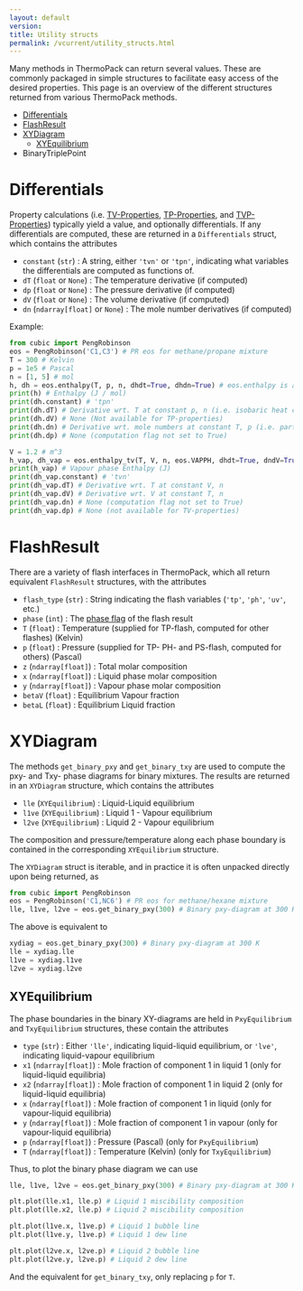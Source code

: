 ```yaml
---
layout: default
version: 
title: Utility structs
permalink: /vcurrent/utility_structs.html
---
```


Many methods in ThermoPack can return several values. These are commonly packaged in simple structures to facilitate
easy access of the desired properties. This page is an overview of the different structures returned from various ThermoPack methods.

* [Differentials](#differentials)
* [FlashResult](#flashresult)
* [XYDiagram](#xydiagram)
  * [XYEquilibrium](#xyequilibrium)
* BinaryTriplePoint

# Differentials
Property calculations (i.e. [TV-Properties](/thermopack/vcurrent/thermo_methods.html/#tv-property-interfaces), [TP-Properties](/thermopack/vcurrent/thermo_methods.html/#tv-property-interfaces),
and [TVP-Properties](/thermopack/vcurrent/thermo_methods.html/#tvp-property-interfaces)) typically yield a value, and optionally differentials. If any differentials are computed, these 
are returned in a `Differentials` struct, which contains the attributes

* `constant` (`str`) : A string, either `'tvn'` or `'tpn'`, indicating what variables the differentials are computed as functions of.
* `dT` (`float` or `None`) : The temperature derivative (if computed)
* `dp` (`float` or `None`) : The pressure derivative (if computed)
* `dV` (`float` or `None`) : The volume derivative (if computed)
* `dn` (`ndarray[float]` or `None`) : The mole number derivatives (if computed)

Example:
```python
from cubic import PengRobinson
eos = PengRobinson('C1,C3') # PR eos for methane/propane mixture
T = 300 # Kelvin
p = 1e5 # Pascal
n = [1, 5] # mol
h, dh = eos.enthalpy(T, p, n, dhdt=True, dhdn=True) # eos.enthalpy is a TP-property interface
print(h) # Enthalpy (J / mol)
print(dh.constant) # 'tpn'
print(dh.dT) # Derivative wrt. T at constant p, n (i.e. isobaric heat capacity)
print(dh.dV) # None (Not available for TP-properties)
print(dh.dn) # Derivative wrt. mole numbers at constant T, p (i.e. partial molar enthalpies)
print(dh.dp) # None (computation flag not set to True)

V = 1.2 # m^3
h_vap, dh_vap = eos.enthalpy_tv(T, V, n, eos.VAPPH, dhdt=True, dndV=True) # eos.enthalpy_tv is a TV-property interface
print(h_vap) # Vapour phase Enthalpy (J)
print(dh_vap.constant) # 'tvn'
print(dh_vap.dT) # Derivative wrt. T at constant V, n
print(dh_vap.dV) # Derivative wrt. V at constant T, n
print(dh_vap.dn) # None (computation flag not set to True)
print(dh_vap.dp) # None (not available for TV-properties)
```

# FlashResult

There are a variety of flash interfaces in ThermoPack, which all return equivalent `FlashResult` structures, with the attributes

* `flash_type` (`str`) : String indicating the flash variables (`'tp'`, `'ph'`, `'uv'`, etc.)
* `phase` (`int`) : The [phase flag](/thermopack/vcurrent/phase_flags.html) of the flash result
* `T` (`float`) : Temperature (supplied for TP-flash, computed for other flashes) (Kelvin)
* `p` (`float`) : Pressure (supplied for TP- PH- and PS-flash, computed for others) (Pascal)
* `z` (`ndarray[float]`) : Total molar composition
* `x` (`ndarray[float]`) : Liquid phase molar composition
* `y` (`ndarray[float]`) : Vapour phase molar composition
* `betaV` (`float`) : Equilibrium Vapour fraction
* `betaL` (`float`) : Equilibrium Liquid fraction

# XYDiagram

The methods `get_binary_pxy` and `get_binary_txy` are used to compute the pxy- and Txy- phase diagrams for binary mixtures. The results are returned in
an `XYDiagram` structure, which contains the attributes

* `lle` (`XYEquilibrium`) : Liquid-Liquid equilibrium 
* `l1ve` (`XYEquilibrium`) : Liquid 1 - Vapour equilibrium 
* `l2ve` (`XYEquilibrium`) : Liquid 2 - Vapour equilibrium

The composition and pressure/temperature along each phase boundary is contained in the corresponding `XYEquilibrium` structure.

The `XYDiagram` struct is iterable, and in practice it is often unpacked directly upon being returned, as
```python
from cubic import PengRobinson
eos = PengRobinson('C1,NC6') # PR eos for methane/hexane mixture
lle, l1ve, l2ve = eos.get_binary_pxy(300) # Binary pxy-diagram at 300 K
```

The above is equivalent to

```python
xydiag = eos.get_binary_pxy(300) # Binary pxy-diagram at 300 K
lle = xydiag.lle
l1ve = xydiag.l1ve
l2ve = xydiag.l2ve
```

## XYEquilibrium

The phase boundaries in the binary XY-diagrams are held in `PxyEquilibrium` and `TxyEquilibrium` structures, these contain the attributes

* `type` (`str`) : Either `'lle'`, indicating liquid-liquid equilibrium, or `'lve'`, indicating liquid-vapour equilibrium
* `x1` (`ndarray[float]`) : Mole fraction of component 1 in liquid 1 (only for liquid-liquid equilibria)
* `x2` (`ndarray[float]`) : Mole fraction of component 1 in liquid 2 (only for liquid-liquid equilibria)
* `x` (`ndarray[float]`) : Mole fraction of component 1 in liquid (only for vapour-liquid equilibria)
* `y` (`ndarray[float]`) : Mole fraction of component 1 in vapour (only for vapour-liquid equilibria)
* `p` (`ndarray[float]`) : Pressure (Pascal) (only for `PxyEquilibrium`)
* `T` (`ndarray[float]`) : Temperature (Kelvin) (only for `TxyEquilibrium`)

Thus, to plot the binary phase diagram we can use

```python
lle, l1ve, l2ve = eos.get_binary_pxy(300) # Binary pxy-diagram at 300 K

plt.plot(lle.x1, lle.p) # Liquid 1 miscibility composition
plt.plot(lle.x2, lle.p) # Liquid 2 miscibility composition

plt.plot(l1ve.x, l1ve.p) # Liquid 1 bubble line
plt.plot(l1ve.y, l1ve.p) # Liquid 1 dew line

plt.plot(l2ve.x, l2ve.p) # Liquid 2 bubble line
plt.plot(l2ve.y, l2ve.p) # Liquid 2 dew line
```

And the equivalent for `get_binary_txy`, only replacing `p` for `T`.